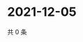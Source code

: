 # 2021-12-05

共 0 条

<!-- BEGIN WEIBO -->
<!-- 最后更新时间 Sun Dec 05 2021 05:00:58 GMT+0800 (China Standard Time) -->

<!-- END WEIBO -->
